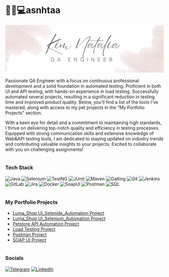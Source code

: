# 👩‍🏫💻asnhtaa

![Header](https://github.com/asnhtaa/asnhtaa/blob/main/assets/White%20Minimalist%20Profile%20LinkedIn%20Banner%20(1).png)


Passionate QA Engineer with a focus on continuous professional development and a solid foundation in automated testing. Proficient in both UI and API testing, with hands-on experience in load testing. Successfully automated several projects, resulting in a significant reduction in testing time and improved product quality. Below, you'll find a list of the tools I've mastered, along with access to my pet projects in the "My Portfolio Projects" section.

With a keen eye for detail and a commitment to maintaining high standards, I thrive on delivering top-notch quality and efficiency in testing processes. Equipped with strong communication skills and extensive knowledge of Web&API testing tools, I am dedicated to staying updated on industry trends and contributing valuable insights to your projects. Excited to collaborate with you on challenging assignments!

#

### Tech Stack 
![Java](https://img.shields.io/badge/java-090909?style=for-the-badge&logo=openjdk)
![Selenium](https://img.shields.io/badge/Selenium-090909?style=for-the-badge&logo=selenium)
![TestNG](https://img.shields.io/badge/TestNG-090909?style=for-the-badge&logo=TESTNG)
![JUnit](https://img.shields.io/badge/JUnit-090909?style=for-the-badge&logo=JUnit5)
![Maven](https://img.shields.io/badge/Maven-090909?style=for-the-badge&logo=ApacheMaven)
![Gatling](https://img.shields.io/badge/Gatling-090909?style=for-the-badge&logo=Gatling)
![Git](https://img.shields.io/badge/Git-090909?style=for-the-badge&logo=Git)
![Jenkins](https://img.shields.io/badge/Jenkins-090909?style=for-the-badge&logo=Jenkins)
![GitLab](https://img.shields.io/badge/GitLab-090909?style=for-the-badge&logo=GitLab)
![Jira](https://img.shields.io/badge/Jira-090909?style=for-the-badge&logo=Jira)
![Docker](https://img.shields.io/badge/Docker-090909?style=for-the-badge&logo=Docker)
![SoapUI](https://img.shields.io/badge/SOAPUI-090909?style=for-the-badge&logo=SOAPUI)
![Postman](https://img.shields.io/badge/Postman-090909?style=for-the-badge&logo=Postman)
![SQL](https://img.shields.io/badge/SQL-090909?style=for-the-badge&logo=SQL)

#

### My Portfolio Projects

- [Luma_Shop UI_Selenide_Automation Project](https://github.com/asnhtaa/Luma_UI_Project)
- [Luma_Shop UI_Selenium_Automation Project](https://github.com/asnhtaa/Luma_Shop_Selenium_Automation_Project)
- [Petstore API Automation Project](https://github.com/asnhtaa/Petstore_API_project.git)
- [Load Testing Project](https://github.com/asnhtaa/Load_Testing_Project)
- [Postman Project](https://github.com/asnhtaa/Postman_Project)
- [SOAP UI Project](https://github.com/asnhtaa/SoapUI_Projects)
#

### Socials
[![Telegram](https://img.shields.io/badge/-Telegram-090909?style=for-the-badge&logo=telegram&logoColor=27A0D9)](https://t.me/asnhtaa)
[![LinkedIn](https://img.shields.io/badge/-LinkedIn-090909?style=for-the-badge&logo=linkedin&logoColor=007BB6)](https://www.linkedin.com/in/asnhtaa)
